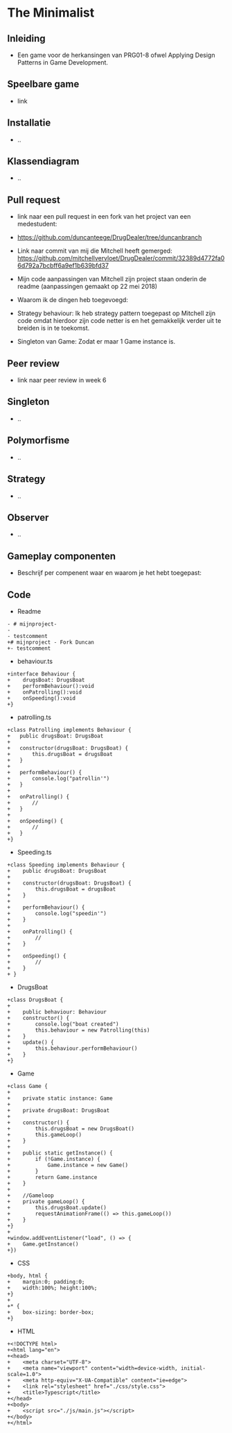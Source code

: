 # The Minimalist

## Inleiding
- Een game voor de herkansingen van PRG01-8 ofwel Applying Design Patterns in Game Development. 

## Speelbare game
- link

## Installatie
- ..

## Klassendiagram
- ..

## Pull request
- link naar een pull request in een fork van het project van een medestudent: 
- https://github.com/duncanteege/DrugDealer/tree/duncanbranch
- Link naar commit van mij die Mitchell heeft gemerged: https://github.com/mitchellvervloet/DrugDealer/commit/32389d4772fa06d792a7bcbff6a9ef1b639bfd37
- Mijn code aanpassingen van Mitchell zijn project staan onderin de readme (aanpassingen gemaakt op 22 mei 2018)


- Waarom ik de dingen heb toegevoegd:
- Strategy behaviour: Ik heb strategy pattern toegepast op Mitchell zijn code omdat hierdoor zijn code netter is en het gemakkelijk verder uit te breiden is in te toekomst.
- Singleton van Game: Zodat er maar 1 Game instance is.

## Peer review
- link naar peer review in week 6

## Singleton
- ..

## Polymorfisme
- ..

## Strategy
- ..

## Observer
- ..

## Gameplay componenten
- Beschrijf per compenent waar en waarom je het hebt toegepast:




## Code
- Readme
```
- # mijnproject-
-
- testcomment
+# mijnproject - Fork Duncan
+- testcomment
```

- behaviour.ts
```
+interface Behaviour {
+    drugsBoat: DrugsBoat
+    performBehaviour():void
+    onPatrolling():void
+    onSpeeding():void
+} 
```

- patrolling.ts
```
+class Patrolling implements Behaviour {
+   public drugsBoat: DrugsBoat
+
+   constructor(drugsBoat: DrugsBoat) {
+       this.drugsBoat = drugsBoat
+   }
+
+   performBehaviour() {
+       console.log("patrollin'")
+   }
+
+   onPatrolling() {
+       //
+   }
+
+   onSpeeding() {
+       //
+   }
+} 
```

- Speeding.ts 
```
+class Speeding implements Behaviour {
+    public drugsBoat: DrugsBoat
+ 
+    constructor(drugsBoat: DrugsBoat) {
+        this.drugsBoat = drugsBoat
+    }
+ 
+    performBehaviour() {
+        console.log("speedin'")
+    }
+ 
+    onPatrolling() {
+        //
+    }
+ 
+    onSpeeding() {
+        //
+    }
+ } 
```

- DrugsBoat
```
+class DrugsBoat {
+
+    public behaviour: Behaviour
+    constructor() {
+        console.log("boat created")
+        this.behaviour = new Patrolling(this)
+    }
+    update() {
+        this.behaviour.performBehaviour()
+    }
+}
```

- Game
```
+class Game {
+
+    private static instance: Game
+
+    private drugsBoat: DrugsBoat
+
+    constructor() {
+        this.drugsBoat = new DrugsBoat()
+        this.gameLoop()
+    }
+
+    public static getInstance() {
+        if (!Game.instance) {
+            Game.instance = new Game()
+        }
+        return Game.instance
+    }
+
+    //Gameloop
+    private gameLoop() {
+        this.drugsBoat.update()
+        requestAnimationFrame(() => this.gameLoop())
+    }
+}
+
+window.addEventListener("load", () => {
+    Game.getInstance()
+})
```

- CSS
```
+body, html {
+    margin:0; padding:0;
+    width:100%; height:100%;
+}
+
+* {
+    box-sizing: border-box;
+} 
```

- HTML 
```
+<!DOCTYPE html>
+<html lang="en">
+<head>
+    <meta charset="UTF-8">
+    <meta name="viewport" content="width=device-width, initial-scale=1.0">
+    <meta http-equiv="X-UA-Compatible" content="ie=edge">
+    <link rel="stylesheet" href="./css/style.css">
+    <title>Typescript</title>
+</head>
+<body>
+    <script src="./js/main.js"></script>
+</body>
+</html> 
```